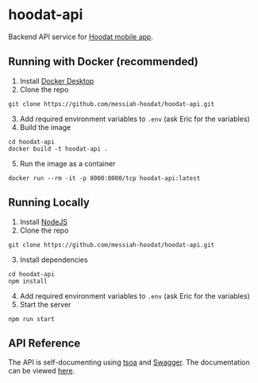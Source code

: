 # hoodat-api
Backend API service for [Hoodat mobile app](https://github.com/messiah-hoodat/hoodat-ui).

## Running with Docker (recommended)
1. Install [Docker Desktop](https://www.docker.com/products/docker-desktop)
2. Clone the repo
```
git clone https://github.com/messiah-hoodat/hoodat-api.git
```
3. Add required environment variables to `.env` (ask Eric for the variables)
4. Build the image
```
cd hoodat-api
docker build -t hoodat-api .
```
5. Run the image as a container
```
docker run --rm -it -p 8000:8000/tcp hoodat-api:latest
```

## Running Locally
1. Install [NodeJS](https://nodejs.org/en/)
2. Clone the repo
```
git clone https://github.com/messiah-hoodat/hoodat-api.git
```
3. Install dependencies
```
cd hoodat-api
npm install
```
4. Add required environment variables to `.env` (ask Eric for the variables)
5. Start the server
```
npm run start
```

## API Reference
The API is self-documenting using [tsoa](https://tsoa-community.github.io/docs/) and [Swagger](https://swagger.io/). The documentation can be viewed [here](https://hoodat-api.herokuapp.com/docs).

